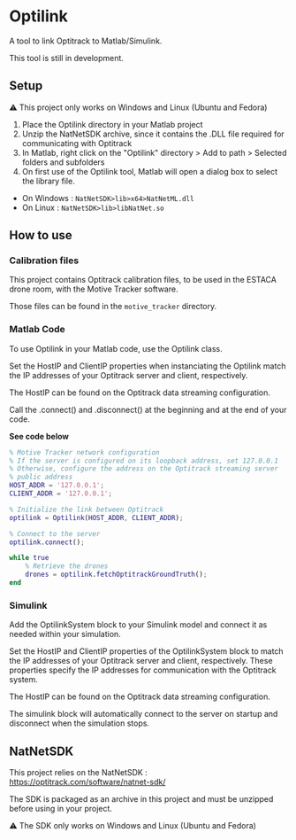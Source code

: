# Optilink
A tool to link Optitrack to Matlab/Simulink.

This tool is still in development.

## Setup

⚠️ This project only works on Windows and Linux (Ubuntu and Fedora)

1. Place the Optilink directory in your Matlab project 
2. Unzip the NatNetSDK archive, since it contains the .DLL file required for communicating with Optitrack
3. In Matlab, right click on the "Optilink" directory > Add to path > Selected folders and subfolders 
4. On first use of the Optilink tool, Matlab will open a dialog box to select the library file.

  - On Windows : `NatNetSDK>lib>x64>NatNetML.dll`
  - On Linux : `NatNetSDK>lib>libNatNet.so`

## How to use

### Calibration files

This project contains Optitrack calibration files, to be used in the ESTACA drone room, with the Motive Tracker software.

Those files can be found in the `motive_tracker` directory.

### Matlab Code

To use Optilink in your Matlab code, use the Optilink class.

Set the HostIP and ClientIP properties when instanciating the Optilink match the IP addresses of your Optitrack server and client, respectively.

The HostIP can be found on the Optitrack data streaming configuration.

Call the .connect() and .disconnect() at the beginning and at the end of your code.

**See code below**

```matlab
% Motive Tracker network configuration
% If the server is configured on its loopback address, set 127.0.0.1
% Otherwise, configure the address on the Optitrack streaming server
% public address
HOST_ADDR = '127.0.0.1';
CLIENT_ADDR = '127.0.0.1';

% Initialize the link between Optitrack
optilink = Optilink(HOST_ADDR, CLIENT_ADDR);

% Connect to the server
optilink.connect();

while true
    % Retrieve the drones
    drones = optilink.fetchOptitrackGroundTruth();
end
```

### Simulink

Add the OptilinkSystem block to your Simulink model and connect it as needed within your simulation.

Set the HostIP and ClientIP properties of the OptilinkSystem block to match the IP addresses of your Optitrack server and client, respectively. These properties specify the IP addresses for communication with the Optitrack system.

The HostIP can be found on the Optitrack data streaming configuration.

The simulink block will automatically connect to the server on startup and disconnect when the simulation stops.

## NatNetSDK

This project relies on the NatNetSDK : https://optitrack.com/software/natnet-sdk/

The SDK is packaged as an archive in this project and must be unzipped before using in your project.

⚠️ The SDK only works on Windows and Linux (Ubuntu and Fedora)
